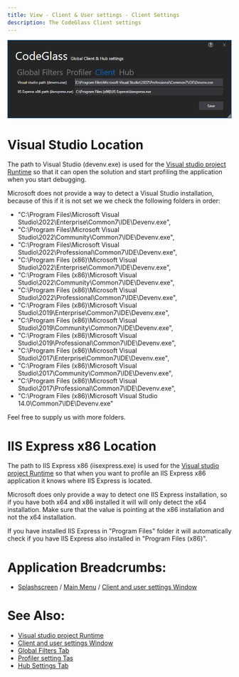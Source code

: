 ```yaml
---
title: View - Client & User settings - Client Settings 
description: The CodeGlass Client settings 
---
```

![assets/img/ClientUserSettingsWindow/ClientSettings.png](../../../assets/img/ClientUserSettingsWindow/ClientSettings.png)

# Visual Studio Location
The path to Visual Studio (devenv.exe) is used for the [Visual studio project Runtime](../../features/supportedruntimes.md#visual-studio-solution) so that it can open the solution and start profiling the application when you start debugging.

Microsoft does not provide a way to detect a Visual Studio installation, because of this if it is not set we we check the following folders in order:

- "C:\Program Files\Microsoft Visual Studio\2022\Enterprise\Common7\IDE\Devenv.exe",
- "C:\Program Files\Microsoft Visual Studio\2022\Community\Common7\IDE\Devenv.exe",
- "C:\Program Files\Microsoft Visual Studio\2022\Professional\Common7\IDE\Devenv.exe",
- "C:\Program Files (x86)\Microsoft Visual Studio\2022\Enterprise\Common7\IDE\Devenv.exe",
- "C:\Program Files (x86)\Microsoft Visual Studio\2022\Community\Common7\IDE\Devenv.exe",
- "C:\Program Files (x86)\Microsoft Visual Studio\2022\Professional\Common7\IDE\Devenv.exe",
- "C:\Program Files (x86)\Microsoft Visual Studio\2019\Enterprise\Common7\IDE\Devenv.exe",
- "C:\Program Files (x86)\Microsoft Visual Studio\2019\Community\Common7\IDE\Devenv.exe",
- "C:\Program Files (x86)\Microsoft Visual Studio\2019\Professional\Common7\IDE\Devenv.exe",
- "C:\Program Files (x86)\Microsoft Visual Studio\2017\Enterprise\Common7\IDE\Devenv.exe",
- "C:\Program Files (x86)\Microsoft Visual Studio\2017\Community\Common7\IDE\Devenv.exe",
- "C:\Program Files (x86)\Microsoft Visual Studio\2017\Professional\Common7\IDE\Devenv.exe",
- "C:\Program Files (x86)\Microsoft Visual Studio 14.0\Common7\IDE\Devenv.exe"

Feel free to supply us with more folders.

# IIS Express x86 Location
The path to IIS Express x86 (iisexpress.exe) is used for the [Visual studio project Runtime](../../features/supportedruntimes.md#visual-studio-solution) so that when you want to profile an IIS Express x86 application it knows where IIS Express is located.

Microsoft does only provide a way to detect one IIS Express installation, so if you have both x64 and x86 installed it will will only detect the x64 installation.
Make sure that the value is pointing at the x86 installation and not the x64 installation.

If you have installed IIS Express in "Program Files" folder it will automatically check if you have IIS Express also installed in "Program Files (x86)".




# Application Breadcrumbs: 
- [Splashscreen](../Splashscreen.md) / [Main Menu](../mainwindow.md) / [Client and user settings Window](../clientusersettingswindow.md)


# See Also:
 - [Visual studio project Runtime](../../features/supportedruntimes.md#visual-studio-solution)
 - [Client and user settings Window](../clientusersettingswindow.md)
 - [Global Filters Tab](globalfilters.md)
 - [Profiler setting Tas](profilingsettings.md)
 - [Hub Settings Tab](HubSettings.md)
